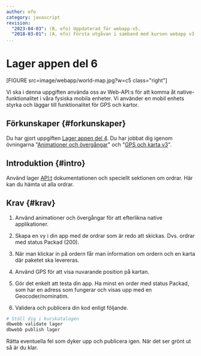 ```yaml
---
author: efo
category: javascript
revision:
  "2023-04-03": (B, efo) Uppdaterad för webapp-v5.
  "2018-03-01": (A, efo) Första utgåvan i samband med kursen webapp v3.
...
```

Lager appen del 6
==================================

[FIGURE src=image/webapp/world-map.jpg?w=c5 class="right"]

Vi ska i denna uppgiften använda oss av Web-API:s för att komma åt native-funktionalitet i våra fysiska mobila enheter. Vi använder en mobil enhets styrka och läggar till funktionalitet för GPS och kartor.



<!--more-->



Förkunskaper {#forkunskaper}
-----------------------
Du har gjort uppgiften [Lager appen del 4](uppgift/lager-appen-del-4). Du har jobbat dig igenom övningarna "[Animationer och övergångar](kunskap/animationer-och-overgangar)" och "[GPS och karta v3](kunskap/gps-och-karta-v3)".



Introduktion {#intro}
-----------------------

Använd lager [API:t](https://lager.emilfolino.se/v2) dokumentationen och speciellt sektionen om ordrar. Här kan du hämta ut alla ordrar.



Krav {#krav}
-----------------------

1. Använd animationer och övergångar för att efterlikna native applikationer.

1. Skapa en vy i din app med de ordrar som är redo att skickas. Dvs. ordrar med status Packad (200).

1. När man klickar in på ordern får man information om ordern och en karta där paketet ska levereras.

1. Använd GPS för att visa nuvarande position på kartan.

1. Gör det enkelt att testa din app. Ha minst en order med status Packad, som har en adress som fungerar och visas upp med en Geocoder/nominatim.

1. Validera och publicera din kod enligt följande.

```bash
# Ställ dig i kurskatalogen
dbwebb validate lager
dbwebb publish lager
```

Rätta eventuella fel som dyker upp och publicera igen. När det ser grönt ut så är du klar.
